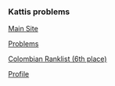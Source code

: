 ### Kattis problems

[Main Site](https://open.kattis.com)

[Problems](https://open.kattis.com/problems)

[Colombian Ranklist (6th place)](https://open.kattis.com/countries/COL)

[Profile](https://open.kattis.com/users/jamerrq)
